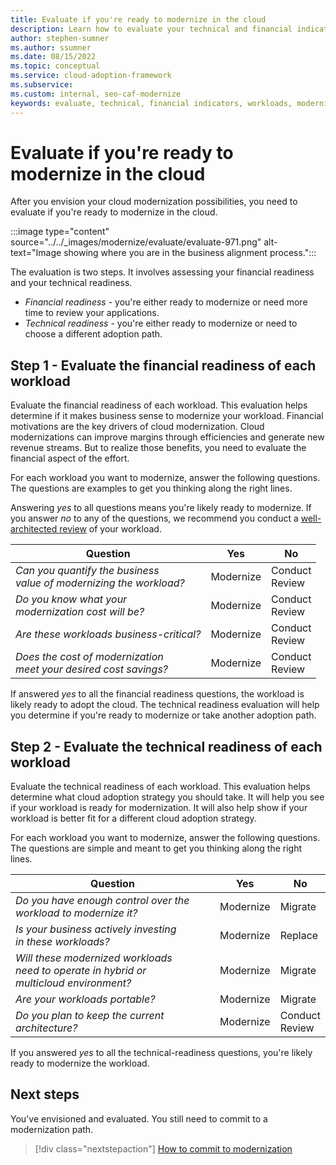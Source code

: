 ```yaml
---
title: Evaluate if you're ready to modernize in the cloud
description: Learn how to evaluate your technical and financial indicators to determine which workloads you want to modernize during cloud adoption.
author: stephen-sumner
ms.author: ssumner
ms.date: 08/15/2022
ms.topic: conceptual
ms.service: cloud-adoption-framework
ms.subservice:
ms.custom: internal, seo-caf-modernize
keywords: evaluate, technical, financial indicators, workloads, modernize, cloud adoption framework
---
```

# Evaluate if you're ready to modernize in the cloud

After you envision your cloud modernization possibilities, you need to evaluate if you're ready to modernize in the cloud.

:::image type="content" source="../../_images/modernize/evaluate/evaluate-971.png" alt-text="Image showing where you are in the business alignment process.":::

The evaluation is two steps. It involves assessing your financial readiness and your technical readiness.

- *Financial readiness* - you're either ready to modernize or need more time to review your applications.
- *Technical readiness* - you're either ready to modernize or need to choose a different adoption path.

## Step 1 - Evaluate the financial readiness of each workload

Evaluate the financial readiness of each workload. This evaluation helps determine if it makes business sense to modernize your workload. Financial motivations are the key drivers of cloud modernization. Cloud modernizations can improve margins through efficiencies and generate new revenue streams. But to realize those benefits, you need to evaluate the financial aspect of the effort.

For each workload you want to modernize, answer the following questions. The questions are examples to get you thinking along the right lines.

Answering *yes* to all questions means you're likely ready to modernize. If you answer *no* to any of the questions, we recommend you conduct a [well-architected review](/assessments/?mode=pre-assessment&session=local) of your workload.

|Question|Yes|No|
|--|--|--|
|*Can you quantify the business<br> value of modernizing the workload?*|Modernize|Conduct<br>Review|
*Do you know what your <br>modernization cost will be?*|Modernize<br>|Conduct<br>Review|
|*Are these workloads business-critical?*|Modernize|Conduct<br>Review|
|*Does the cost of modernization<br> meet your desired cost savings?*|Modernize|Conduct<br>Review|

If answered *yes* to all the financial readiness questions, the workload is likely ready to adopt the cloud. The technical readiness evaluation will help you determine if you're ready to modernize or take another adoption path.

## Step 2 - Evaluate the technical readiness of each workload

Evaluate the technical readiness of each workload. This evaluation helps determine what cloud adoption strategy you should take. It will help you see if your workload is ready for modernization. It will also help show if your workload is better fit for a different cloud adoption strategy.

For each workload you want to modernize, answer the following questions. The questions are simple and meant to get you thinking along the right lines.

|Question|Yes|No|
|--|--|--|
|*Do you have enough control over the workload to modernize it?*|Modernize| Migrate|
|*Is your business actively investing<br> in these workloads?*|Modernize|Replace|
|*Will these modernized workloads <br>need to operate in hybrid or<br> multicloud environment?* |Modernize|Migrate|
|*Are your workloads portable?*|Modernize|Migrate|
|*Do you plan to keep the current architecture?*|Modernize|Conduct<br>Review|

If you answered *yes* to all the technical-readiness questions, you're likely ready to modernize the workload.

## Next steps

You've envisioned and evaluated. You still need to commit to a modernization path.

> [!div class="nextstepaction"]
> [How to commit to modernization](commit-to-modernization-plan.md)
